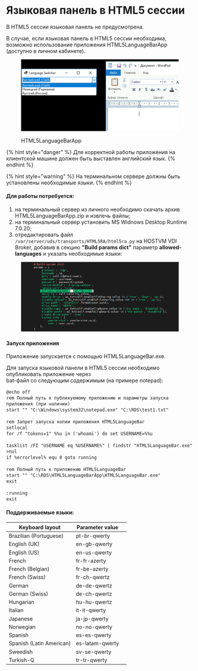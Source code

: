 # Языковая панель в HTML5 сессии

В HTML5 сессии языковая панель не предусмотрена.

В случае, если языковая панель в HTML5 сессии необходима, возможно использование приложения HTML5LanguageBarApp (доступно в личном кабинете).&#x20;

<figure><img src="../../../.gitbook/assets/image (104).png" alt=""><figcaption><p>HTML5LanguageBarApp</p></figcaption></figure>

{% hint style="danger" %}
Для корректной работы приложения на клиентской машине должен быть выставлен английский язык.&#x20;
{% endhint %}

{% hint style="warning" %}
На терминальном сервере должны быть установлены необходимые языки.
{% endhint %}

#### Для работы потребуется:

1. на терминальный сервер из личного необходимо скачать архив HTML5LanguageBarApp.zip и извлечь файлы;
2. на терминальный сервер установить MS Widnows Desktop Runtime 7.0.20;
3. отредактировать файл `/var/server/uds/transports/HTML5RA/html5ra.py` на HOSTVM VDI Broker, добавив в секцию **"Build params dict"** параметр **allowed-languages** и указать необходимые языки:

<figure><img src="../../../.gitbook/assets/image (101).png" alt=""><figcaption></figcaption></figure>

#### Запуск приложения

Приложение запускается с помощью HTML5LanguageBar.exe.&#x20;

Для запуска  языковой панели в HTML5 сессии необходимо опубликовать приложение через \
bat-файл со следующим содержимым (на примере notepad):

```
@echo off
rem Полный путь к публикуемому приложению и параметры запуска приложения (при наличии)
start "" "C:\Windows\system32\notepad.exe" "C:\RDS\test1.txt"

rem Запрет запуска копии приложения HTML5LanguageBar 
setlocal 
for /f "tokens=1" %%u in ('whoami') do set USERNAME=%%u
 
tasklist /FI "USERNAME eq %USERNAME%" | findstr "HTML5LanguageBar.exe" >nul
if %errorlevel% equ 0 goto running

rem Полный путь к приложению HTML5LanguageBar   
start "" "C:\RDS\HTML5LanguageBarApp\HTML5LanguageBar.exe"
exit
 
:running
exit
```

#### Поддерживаемые языки:

<table><thead><tr><th>Keyboard layout</th><th>Parameter value</th><th data-hidden></th></tr></thead><tbody><tr><td>Brazilian (Portuguese)</td><td>pt-br-qwerty</td><td></td></tr><tr><td>English (UK)</td><td>en-gb-qwerty</td><td></td></tr><tr><td>English (US)</td><td>en-us-qwerty</td><td></td></tr><tr><td>French</td><td>fr-fr-azerty</td><td></td></tr><tr><td>French (Belgian)</td><td>fr-be-azerty</td><td></td></tr><tr><td>French (Swiss)</td><td>fr-ch-qwertz</td><td></td></tr><tr><td>German</td><td>de-de-qwertz</td><td></td></tr><tr><td>German (Swiss)</td><td>de-ch-qwertz</td><td></td></tr><tr><td>Hungarian</td><td>hu-hu-qwertz</td><td></td></tr><tr><td>Italian</td><td>it-it-qwerty</td><td></td></tr><tr><td>Japanese</td><td>ja-jp-qwerty</td><td></td></tr><tr><td>Norwegian</td><td>no-no-qwerty</td><td></td></tr><tr><td>Spanish</td><td>es-es-qwerty</td><td></td></tr><tr><td>Spanish (Latin American)</td><td>es-latam-qwerty</td><td></td></tr><tr><td>Sweedish</td><td>sv-se-qwerty</td><td></td></tr><tr><td>Turkish-Q</td><td>tr-tr-qwerty</td><td></td></tr></tbody></table>
